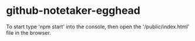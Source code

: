 # github-notetaker-egghead

To start type 'npm start' into the console, then open the '/public/index.html' file in the browser.
